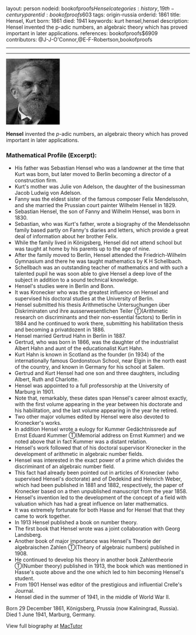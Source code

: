 layout: person
nodeid: bookofproofs$Hensel
categories: history,19th-century
parentid: bookofproofs$603
tags: origin-russia
orderid: 1861
title: Hensel, Kurt
born: 1861
died: 1941
keywords: kurt hensel,hensel
description: Hensel invented the p-adic numbers, an algebraic theory which has proved important in later applications.
references: bookofproofs$6909
contributors: @J-J-O'Connor,@E-F-Robertson,bookofproofs

---



---

![Hensel.jpg](https://github.com/bookofproofs/bookofproofs.github.io/blob/main/_sources/_assets/images/portraits/Hensel.jpg?raw=true)

**Hensel** invented the _p_-adic numbers, an algebraic theory which has proved important in later applications.

### Mathematical Profile (Excerpt):
* His father was Sebastian Hensel who was a landowner at the time that Kurt was born, but later moved to Berlin becoming a director of a construction firm.
* Kurt's mother was Julie von Adelson, the daughter of the businessman Jacob Ludwig von Adelson.
* Fanny was the eldest sister of the famous composer Felix Mendelssohn, and she married the Prussian court painter Wilhelm Hensel in 1829.
* Sebastian Hensel, the son of Fanny and Wilhelm Hensel, was born in 1830.
* Sebastian, who was Kurt's father, wrote a biography of the Mendelssohn family based partly on Fanny's diaries and letters, which provide a great deal of information about her brother Felix.
* While the family lived in Königsberg, Hensel did not attend school but was taught at home by his parents up to the age of nine.
* After the family moved to Berlin, Hensel attended the Friedrich-Wilhelm Gymnasium and there he was taught mathematics by K H Schellbach.
* Schellbach was an outstanding teacher of mathematics and with such a talented pupil he was soon able to give Hensel a deep love of the subject in addition to a sound technical knowledge.
* Hensel's studies were in Berlin and Bonn.
* It was Kronecker who was the greatest influence on Hensel and supervised his doctoral studies at the University of Berlin.
* Hensel submitted his thesis Arithmetische Untersuchungen über Diskriminaten und ihre ausserwesentlichen Teiler Ⓣ(Arithmetic research on discriminants and their non-essential factors)  to Berlin in 1884 and he continued to work there, submitting his habilitation thesis and becoming a privatdozent in 1886.
* Hensel married Gertrud Hahn in Berlin in 1887.
* Gertrud, who was born in 1866, was the daughter of the industrialist Albert Hahn and aunt of the educationalist Kurt Hahn.
* Kurt Hahn is known in Scotland as the founder (in 1934) of the internationally famous Gordonstoun School, near Elgin in the north east of the country, and known in Germany for his school at Salem.
* Gertrud and Kurt Hensel had one son and three daughters, including Albert, Ruth and Charlotte.
* Hensel was appointed to a full professorship at the University of Marburg in 1901.
* Note that, remarkably, these dates span Hensel's career almost exactly, with the first volume appearing in the year between his doctorate and his habilitation, and the last volume appearing in the year he retired.
* Two other major volumes edited by Hensel were also devoted to Kronecker's works.
* In addition Hensel wrote a eulogy for Kummer Gedächtnissrede auf Ernst Eduard Kummer Ⓣ(Memorial address on Ernst Kummer)  and we noted above that in fact Kummer was a distant relation.
* Hensel's work followed that of his doctoral supervisor Kronecker in the development of arithmetic in algebraic number fields.
* Hensel was interested in the exact power of a prime which divides the discriminant of an algebraic number field.
* This fact had already been pointed out in articles of Kronecker (who supervised Hensel's doctorate) and of Dedekind and Heinrich Weber, which had been published in 1881 and 1882, respectively, the paper of Kronecker based on a then unpublished manuscript from the year 1858.
* Hensel's invention led to the development of the concept of a field with valuation which has had a great influence on later mathematics.
* It was extremely fortunate for both Hasse and for Hensel that that they came to work together.
* In 1913 Hensel published a book on number theory.
* The first book that Hensel wrote was a joint collaboration with Georg Landsberg.
* Another book of major importance was Hensel's Theorie der algebraischen Zahlen Ⓣ(Theory of algebraic numbers)  published in 1908.
* He continued to develop his theory in another book Zahlentheorie Ⓣ(Number theory)  published in 1913, the book which was mentioned in Hasse's quote above and the one which led to him becoming Hensel's student.
* From 1901 Hensel was editor of the prestigious and influential Crelle's Journal.
* Hensel died in the summer of 1941, in the middle of World War II.

Born 29 December 1861, Königsberg, Prussia (now Kaliningrad, Russia). Died 1 June 1941, Marburg, Germany.

View full biography at [MacTutor](https://mathshistory.st-andrews.ac.uk/Biographies/Hensel/)
